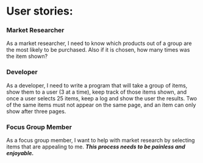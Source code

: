 # User stories:

### Market Researcher

As a market researcher, I need to know which products out of a group are the most likely to be purchased. Also if it is chosen, how many times was the item shown?

### Developer

As a developer, I need to write a program that will take a group of items, show them to a user (3 at a time), keep track of those items shown, and once a user selects 25 items, keep a log and show the user the results. Two of the same items must not appear on the same page, and an item can only show after three pages.

### Focus Group Member

As a focus group member, I want to help with market research by selecting items that are appealing to me. *__This process needs to be painless and enjoyable.__*
